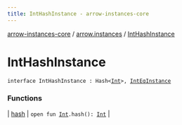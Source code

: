 ```yaml
---
title: IntHashInstance - arrow-instances-core
---
```


[arrow-instances-core](../../index.html) / [arrow.instances](../index.html) / [IntHashInstance](./index.html)

# IntHashInstance

`interface IntHashInstance : Hash<`[`Int`](https://kotlinlang.org/api/latest/jvm/stdlib/kotlin/-int/index.html)`>, `[`IntEqInstance`](../-int-eq-instance/index.html)

### Functions

| [hash](hash.html) | `open fun `[`Int`](https://kotlinlang.org/api/latest/jvm/stdlib/kotlin/-int/index.html)`.hash(): `[`Int`](https://kotlinlang.org/api/latest/jvm/stdlib/kotlin/-int/index.html) |

